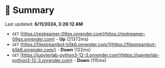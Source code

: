 # 📖 Summary
Last updated: **6/11/2024, 3:26:12 AM**

- `GET` [https://restreamer-09gx.onrender.com](https://restreamer-09gx.onrender.com) - **Up** (21372ms)
- `GET` [https://filestreambot-b5k6.onrender.com/](https://filestreambot-b5k6.onrender.com/) - **Down** (122ms)
- `GET` [https://jupyterlab-python3-12-3.onrender.com](https://jupyterlab-python3-12-3.onrender.com) - **Down** (115ms)
